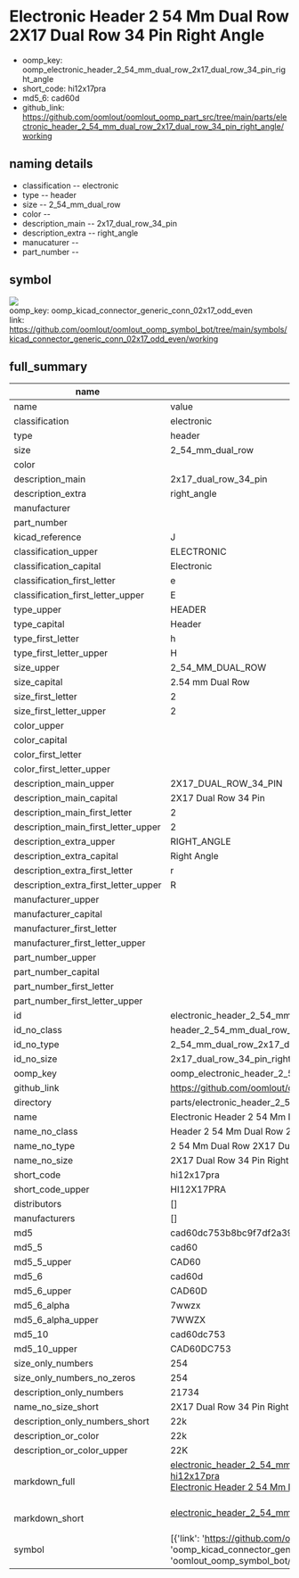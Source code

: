 # Electronic Header 2 54 Mm Dual Row 2X17 Dual Row 34 Pin Right Angle

  
* oomp_key: oomp_electronic_header_2_54_mm_dual_row_2x17_dual_row_34_pin_right_angle 
* short_code: hi12x17pra
* md5_6: cad60d  
* github_link: https://github.com/oomlout/oomlout_oomp_part_src/tree/main/parts/electronic_header_2_54_mm_dual_row_2x17_dual_row_34_pin_right_angle/working  
## naming details
* classification -- electronic
* type -- header
* size -- 2_54_mm_dual_row
* color -- 
* description_main -- 2x17_dual_row_34_pin
* description_extra -- right_angle
* manucaturer -- 
* part_number -- 



## symbol

![](symbol/{index}}/working/working_600.png)  
oomp_key: oomp_kicad_connector_generic_conn_02x17_odd_even  
link: https://github.com/oomlout/oomlout_oomp_symbol_bot/tree/main/symbols/kicad_connector_generic_conn_02x17_odd_even/working  


## full_summary
| name | value | 
| --- | --- | 
| name | value | 
| classification | electronic | 
| type | header | 
| size | 2_54_mm_dual_row | 
| color |  | 
| description_main | 2x17_dual_row_34_pin | 
| description_extra | right_angle | 
| manufacturer |  | 
| part_number |  | 
| kicad_reference | J | 
| classification_upper | ELECTRONIC | 
| classification_capital | Electronic | 
| classification_first_letter | e | 
| classification_first_letter_upper | E | 
| type_upper | HEADER | 
| type_capital | Header | 
| type_first_letter | h | 
| type_first_letter_upper | H | 
| size_upper | 2_54_MM_DUAL_ROW | 
| size_capital | 2.54 mm Dual Row | 
| size_first_letter | 2 | 
| size_first_letter_upper | 2 | 
| color_upper |  | 
| color_capital |  | 
| color_first_letter |  | 
| color_first_letter_upper |  | 
| description_main_upper | 2X17_DUAL_ROW_34_PIN | 
| description_main_capital | 2X17 Dual Row 34 Pin | 
| description_main_first_letter | 2 | 
| description_main_first_letter_upper | 2 | 
| description_extra_upper | RIGHT_ANGLE | 
| description_extra_capital | Right Angle | 
| description_extra_first_letter | r | 
| description_extra_first_letter_upper | R | 
| manufacturer_upper |  | 
| manufacturer_capital |  | 
| manufacturer_first_letter |  | 
| manufacturer_first_letter_upper |  | 
| part_number_upper |  | 
| part_number_capital |  | 
| part_number_first_letter |  | 
| part_number_first_letter_upper |  | 
| id | electronic_header_2_54_mm_dual_row_2x17_dual_row_34_pin_right_angle | 
| id_no_class | header_2_54_mm_dual_row_2x17_dual_row_34_pin_right_angle | 
| id_no_type | 2_54_mm_dual_row_2x17_dual_row_34_pin_right_angle | 
| id_no_size | 2x17_dual_row_34_pin_right_angle | 
| oomp_key | oomp_electronic_header_2_54_mm_dual_row_2x17_dual_row_34_pin_right_angle | 
| github_link | https://github.com/oomlout/oomlout_oomp_part_src/tree/main/parts/electronic_header_2_54_mm_dual_row_2x17_dual_row_34_pin_right_angle/working | 
| directory | parts/electronic_header_2_54_mm_dual_row_2x17_dual_row_34_pin_right_angle | 
| name | Electronic Header 2 54 Mm Dual Row 2X17 Dual Row 34 Pin Right Angle | 
| name_no_class | Header 2 54 Mm Dual Row 2X17 Dual Row 34 Pin Right Angle | 
| name_no_type | 2 54 Mm Dual Row 2X17 Dual Row 34 Pin Right Angle | 
| name_no_size | 2X17 Dual Row 34 Pin Right Angle | 
| short_code | hi12x17pra | 
| short_code_upper | HI12X17PRA | 
| distributors | [] | 
| manufacturers | [] | 
| md5 | cad60dc753b8bc9f7df2a39a676ba63c | 
| md5_5 | cad60 | 
| md5_5_upper | CAD60 | 
| md5_6 | cad60d | 
| md5_6_upper | CAD60D | 
| md5_6_alpha | 7wwzx | 
| md5_6_alpha_upper | 7WWZX | 
| md5_10 | cad60dc753 | 
| md5_10_upper | CAD60DC753 | 
| size_only_numbers | 254 | 
| size_only_numbers_no_zeros | 254 | 
| description_only_numbers | 21734 | 
| name_no_size_short | 2X17 Dual Row 34 Pin Right Angle | 
| description_only_numbers_short | 22k | 
| description_or_color | 22k | 
| description_or_color_upper | 22K | 
| markdown_full | [electronic_header_2_54_mm_dual_row_2x17_dual_row_34_pin_right_angle](https://github.com/oomlout/oomlout_oomp_part_src/tree/main/parts/electronic_header_2_54_mm_dual_row_2x17_dual_row_34_pin_right_angle/working)<br>[hi12x17pra](https://github.com/oomlout/oomlout_oomp_part_src/tree/main/parts/electronic_header_2_54_mm_dual_row_2x17_dual_row_34_pin_right_angle/working)<br>[Electronic Header 2 54 Mm Dual Row 2X17 Dual Row 34 Pin Right Angle](https://github.com/oomlout/oomlout_oomp_part_src/tree/main/parts/electronic_header_2_54_mm_dual_row_2x17_dual_row_34_pin_right_angle/working)<br><br> | 
| markdown_short | [electronic_header_2_54_mm_dual_row_2x17_dual_row_34_pin_right_angle](https://github.com/oomlout/oomlout_oomp_part_src/tree/main/parts/electronic_header_2_54_mm_dual_row_2x17_dual_row_34_pin_right_angle/working)<br><br> | 
| symbol | [{'link': 'https://github.com/oomlout/oomlout_oomp_symbol_bot/tree/main/symbols/kicad_connector_generic_conn_02x17_odd_even', 'oomp_key': 'oomp_kicad_connector_generic_conn_02x17_odd_even', 'directory': 'oomlout_oomp_symbol_bot/symbols/kicad_connector_generic_conn_02x17_odd_even//working/working.kicad_sym', 'index': 0}] | 
